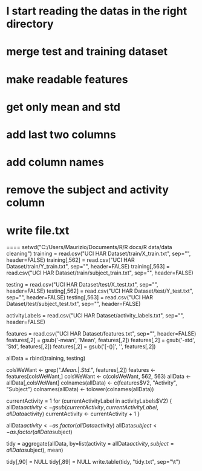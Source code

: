 # I start reading the datas in the right directory
# merge test and training dataset
# make readable features
# get only mean and std
# add last two columns
# add column names
# remove the subject and activity column
# write file.txt





====
setwd("C:/Users/Maurizio/Documents/R/R docs/R data/data cleaning")
training = read.csv("UCI HAR Dataset/train/X_train.txt", sep="", header=FALSE)
training[,562] = read.csv("UCI HAR Dataset/train/Y_train.txt", sep="", header=FALSE)
training[,563] = read.csv("UCI HAR Dataset/train/subject_train.txt", sep="", header=FALSE)

testing = read.csv("UCI HAR Dataset/test/X_test.txt", sep="", header=FALSE)
testing[,562] = read.csv("UCI HAR Dataset/test/Y_test.txt", sep="", header=FALSE)
testing[,563] = read.csv("UCI HAR Dataset/test/subject_test.txt", sep="", header=FALSE)

activityLabels = read.csv("UCI HAR Dataset/activity_labels.txt", sep="", header=FALSE)


features = read.csv("UCI HAR Dataset/features.txt", sep="", header=FALSE)
features[,2] = gsub('-mean', 'Mean', features[,2])
features[,2] = gsub('-std', 'Std', features[,2])
features[,2] = gsub('[-()]', '', features[,2])


allData = rbind(training, testing)


colsWeWant <- grep(".*Mean.*|.*Std.*", features[,2])
features <- features[colsWeWant,]
colsWeWant <- c(colsWeWant, 562, 563)
allData <- allData[,colsWeWant]
colnames(allData) <- c(features$V2, "Activity", "Subject")
colnames(allData) <- tolower(colnames(allData))

currentActivity = 1
for (currentActivityLabel in activityLabels$V2) {
  allData$activity <- gsub(currentActivity, currentActivityLabel, allData$activity)
  currentActivity <- currentActivity + 1
}

allData$activity <- as.factor(allData$activity)
allData$subject <- as.factor(allData$subject)

tidy = aggregate(allData, by=list(activity = allData$activity, subject=allData$subject), mean)

tidy[,90] = NULL
tidy[,89] = NULL
write.table(tidy, "tidy.txt", sep="\t")

